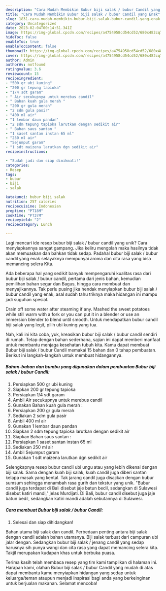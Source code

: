 ```yaml
---
description: "Cara Mudah Membikin Bubur biji salak / bubur Candil yang Enak"
title: "Cara Mudah Membikin Bubur biji salak / bubur Candil yang Enak"
slug: 1831-cara-mudah-membikin-bubur-biji-salak-bubur-candil-yang-enak
category: Uncategorized
date: 2023-02-04T00:14:51.341Z
image: https://img-global.cpcdn.com/recipes/a4754958cd54cd52/680x482cq70/bubur-biji-salak-bubur-candil-foto-resep-utama.jpg
hideToc: false
enableToc: true
enableTocContent: false
thumbnail: https://img-global.cpcdn.com/recipes/a4754958cd54cd52/680x482cq70/bubur-biji-salak-bubur-candil-foto-resep-utama.jpg
cover: https://img-global.cpcdn.com/recipes/a4754958cd54cd52/680x482cq70/bubur-biji-salak-bubur-candil-foto-resep-utama.jpg
author: Admin
authorAv: notfound
ratingvalue: 3.6
reviewcount: 15
recipeingredient:
- "500 gr ubi kuning"
- "200 gr tepung tapioka"
- "1/4 sdt garam"
- " Air secukupnya untuk merebus candil"
- " Bahan kuah gula merah "
- "200 gr gula merah"
- "2 sdm gula pasir"
- "400 ml air"
- "1 lembar daun pandan"
- "2 sdm tepung tapioka larutkan dengan sedikit air"
- " Bahan saus santan "
- "1 saset santan instan 65 ml"
- "250 ml air"
- "Sejumput garam"
- "1 sdt maizena larutkan dgn sedikit air"
recipeinstructions:

- "Sudah jadi dan siap dinikmati!"
categories:
- Resep
tags:
- bubur
- biji
- salak

katakunci: bubur biji salak 
nutrition: 257 calories
recipecuisine: Indonesian
preptime: "PT18M"
cooktime: "PT37M"
recipeyield: "2"
recipecategory: Lunch

---
```





Lagi mencari ide resep bubur biji salak / bubur candil yang unik? Cara menyiapkannya sangat gampang. Jika keliru mengolah maka hasilnya tidak akan memuaskan dan bahkan tidak sedap. Padahal bubur biji salak / bubur candil yang enak selayaknya mempunyai aroma dan cita rasa yang bisa memancing selera Kita.





Ada beberapa hal yang sedikit banyak mempengaruhi kualitas rasa dari bubur biji salak / bubur candil, pertama dari jenis bahan, kemudian pemilihan bahan segar dan Bagus, hingga cara membuat dan menyajikannya. Tak perlu pusing jika hendak menyiapkan bubur biji salak / bubur candil yang enak,      asal sudah tahu triknya maka hidangan ini mampu jadi suguhan spesial.














Drain off some water after steaming if any. Mashed the sweet potatoes while still warm with a fork or you can put it in a blender or use an immersion blender to blend until smooth. Untuk mendapatkan bubur candil biji salak yang legit, pilih ubi kuning yang tua.






Nah, kali ini kita coba, yuk, kreasikan bubur biji salak / bubur candil sendiri di rumah. Tetap dengan bahan sederhana, sajian ini dapat memberi manfaat untuk membantu menjaga kesehatan tubuh kita. Kamu dapat membuat Bubur biji salak / bubur Candil memakai 15 bahan dan 0 tahap pembuatan. Berikut ini langkah-langkah untuk membuat hidangannya.

<!--inarticleads1-->

##### Bahan-bahan dan bumbu yang digunakan dalam pembuatan Bubur biji salak / bubur Candil:

1. Persiapkan 500 gr ubi kuning
1. Siapkan 200 gr tepung tapioka
1. Persiapkan 1/4 sdt garam
1. Ambil  Air secukupnya untuk merebus candil
1. Gunakan  Bahan kuah gula merah :
1. Persiapkan 200 gr gula merah
1. Sediakan 2 sdm gula pasir
1. Ambil 400 ml air
1. Gunakan 1 lembar daun pandan
1. Siapkan 2 sdm tepung tapioka larutkan dengan sedikit air
1. Siapkan  Bahan saus santan :
1. Persiapkan 1 saset santan instan 65 ml
1. Sediakan 250 ml air
1. Ambil Sejumput garam
1. Gunakan 1 sdt maizena larutkan dgn sedikit air


Selengkapnya resep bubur candil ubi ungu atau yang lebih dikenal dengan biji salak. Sama dengan kuah biji salak, kuah candil juga diberi santan kelapa masak yang kental. Tak jarang candil juga disajikan dengan bubur sumsum sehingga menambah rasa gurih dan tekstur yang unik. &#34;Bubur candil juga terdapat di Bali disebut jaje batun bedil, sedangkan di Sulawesi disebut katiri mandi,&#34; jelas Murdijati. Di Bali, bubur candil disebut juga jaje batun bedil, sedangkan katiri mandi adalah sebutannya di Sulawesi. 

<!--inarticleads2-->

##### Cara membuat Bubur biji salak / bubur Candil:


1. Selesai dan siap dihidangkan!

Bahan utama biji salak dan candil. Perbedaan penting antara biji salak dengan candil adalah bahan utamanya. Biji salak terbuat dari campuran ubi jalar dengan. Sedangkan bubur biji salak / jenang candil yang sedap harusnya sih punya wangi dan cita rasa yang dapat memancing selera kita. Takjil merupakan kudapan khas untuk berbuka puasa. 

Terima kasih telah membaca resep yang tim kami tampilkan di halaman ini. Harapan kami, olahan Bubur biji salak / bubur Candil yang mudah di atas dapat membantu kamu menyiapkan hidangan yang sedap untuk keluarga/teman ataupun menjadi inspirasi bagi anda yang berkeinginan untuk berjualan makanan. Selamat mencoba!
